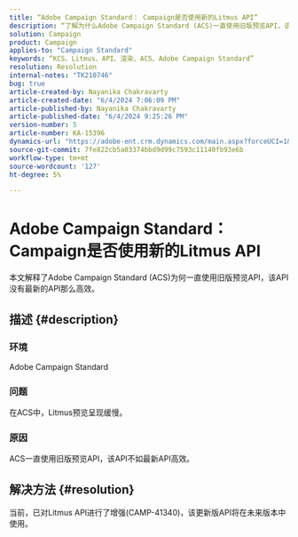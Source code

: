 ```yaml
---
title: “Adobe Campaign Standard： Campaign是否使用新的Litmus API”
description: “了解为什么Adobe Campaign Standard (ACS)一直使用旧版预览API，该API不如最新API高效。”
solution: Campaign
product: Campaign
applies-to: "Campaign Standard"
keywords: “KCS、Litmus、API、渲染、ACS、Adobe Campaign Standard”
resolution: Resolution
internal-notes: "TK210746"
bug: true
article-created-by: Nayanika Chakravarty
article-created-date: "6/4/2024 7:06:09 PM"
article-published-by: Nayanika Chakravarty
article-published-date: "6/4/2024 9:25:26 PM"
version-number: 5
article-number: KA-15396
dynamics-url: "https://adobe-ent.crm.dynamics.com/main.aspx?forceUCI=1&pagetype=entityrecord&etn=knowledgearticle&id=a0ba147c-a522-ef11-840a-002248092444"
source-git-commit: 7fe822cb5a03374bbd9d99c7593c11140fb93e6b
workflow-type: tm+mt
source-wordcount: '127'
ht-degree: 5%

---
```


# Adobe Campaign Standard： Campaign是否使用新的Litmus API


本文解释了Adobe Campaign Standard (ACS)为何一直使用旧版预览API，该API没有最新的API那么高效。

## 描述 {#description}


### <b>环境</b>

Adobe Campaign Standard

### <b>问题</b>

在ACS中，Litmus预览呈现缓慢。

### <b>原因</b>

ACS一直使用旧版预览API，该API不如最新API高效。


## 解决方法 {#resolution}


当前，已对Litmus API进行了增强(CAMP-41340)，该更新版API将在未来版本中使用。
